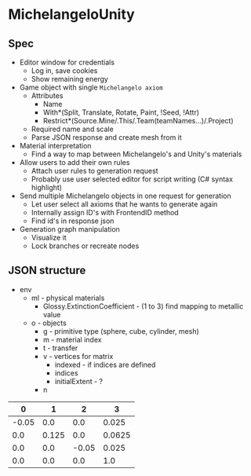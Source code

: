 # MichelangeloUnity

## Spec

- Editor window for credentials
    - Log in, save cookies
    - Show remaining energy
- Game object with single `Michelangelo axiom`
    - Attributes
        - Name
        - With*(Split, Translate, Rotate, Paint, !Seed, !Attr)
        - Restrict*(Source.Mine/.This/.Team(teamNames...)/.Project)
    - Required name and scale
    - Parse JSON response and create mesh from it
- Material interpretation
    - Find a way to map between Michelangelo's and Unity's materials
- Allow users to add their own rules
    - Attach user rules to generation request
    - Probably use user selected editor for script writing (C# syntax highlight)
- Send multiple Michelangelo objects in one request for generation
    - Let user select all axioms that he wants to generate again
    - Internally assign ID's with FrontendID method
    - Find id's in response json
- Generation graph manipulation
    - Visualize it
    - Lock branches or recreate nodes

## JSON structure

- env
    - ml - physical materials
        - Glossy.ExtinctionCoefficient - (1 to 3) find mapping to metallic value
    - o - objects
        - g - primitive type (sphere, cube, cylinder, mesh)
        - m - material index
        - t - transfer
        - v - vertices for matrix
            - indexed - if indices are defined
            - indices
            - initialExtent - ?
        - n

| 0     | 1     | 2     | 3      |
| ----- | ----- | ----- | ------ |
| -0.05 | 0.0   | 0.0   | 0.025  |
| 0.0   | 0.125 | 0.0   | 0.0625 |
| 0.0   | 0.0   | -0.05 | 0.025  |
| 0.0   | 0.0   | 0.0   | 1.0    |
